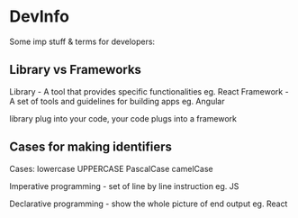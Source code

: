 # DevInfo

Some imp stuff & terms for developers:

## Library vs Frameworks

Library - A tool that provides specific functionalities
eg. React
Framework - A set of tools and guidelines for building apps
eg. Angular

library plug into your code, your code plugs into a framework

## Cases for making identifiers

Cases: lowercase UPPERCASE PascalCase camelCase

Imperative programming -
set of line by line instruction eg. JS

Declarative programming -
show the whole picture of end output eg. React
